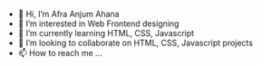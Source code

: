 - 👋 Hi, I’m Afra Anjum Ahana
- 👀 I’m interested in Web Frontend designing
- 🌱 I’m currently learning HTML, CSS, Javascript
- 💞️ I’m looking to collaborate on HTML, CSS, Javascript projects
- 📫 How to reach me ...

<!---
afra-ahana/afra-ahana is a ✨ special ✨ repository because its `README.md` (this file) appears on your GitHub profile.
You can click the Preview link to take a look at your changes.
--->
